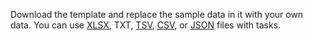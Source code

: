 Download the template and replace the sample data in it with your own data. You can use [XLSX](#xlsx-format), TXT, [TSV](#tsv-format), [CSV](#csv-format), or [JSON](#json-format) files with tasks.